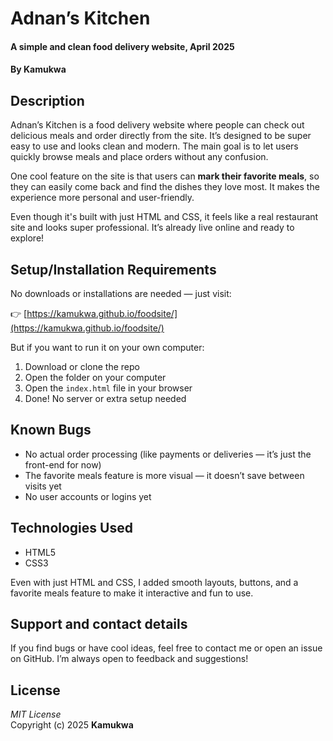 

# Adnan’s Kitchen  
#### A simple and clean food delivery website, April 2025  
#### By **Kamukwa**

## Description  
Adnan’s Kitchen is a food delivery website where people can check out delicious meals and order directly from the site. It’s designed to be super easy to use and looks clean and modern. The main goal is to let users quickly browse meals and place orders without any confusion.

One cool feature on the site is that users can **mark their favorite meals**, so they can easily come back and find the dishes they love most. It makes the experience more personal and user-friendly.

Even though it's built with just HTML and CSS, it feels like a real restaurant site and looks super professional. It’s already live online and ready to explore!

## Setup/Installation Requirements  
No downloads or installations are needed — just visit:

👉 [https://kamukwa.github.io/foodsite/](https://kamukwa.github.io/foodsite/)

But if you want to run it on your own computer:

1. Download or clone the repo  
2. Open the folder on your computer  
3. Open the `index.html` file in your browser  
4. Done! No server or extra setup needed

## Known Bugs  
- No actual order processing (like payments or deliveries — it’s just the front-end for now)  
- The favorite meals feature is more visual — it doesn’t save between visits yet  
- No user accounts or logins yet

## Technologies Used  
- HTML5  
- CSS3  

Even with just HTML and CSS, I added smooth layouts, buttons, and a favorite meals feature to make it interactive and fun to use.

## Support and contact details  
If you find bugs or have cool ideas, feel free to contact me or open an issue on GitHub. I’m always open to feedback and suggestions!

## License  
*MIT License*  
Copyright (c) 2025 **Kamukwa**
